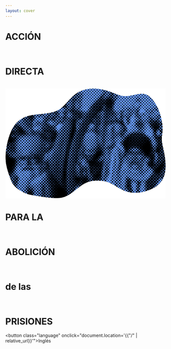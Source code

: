 ```yaml
---
layout: cover
---
```


<div class="title-background">
<h1 class="title action">ACCIÓN</h1> <br> 
<h1 class="title direct">DIRECTA</h1> <br> 
<img src="assets/images/cover.png" class="title-img" 
alt="A halftone, blob-shaped image in black and peach shows a pixelated photograph of a protest. One person holds a sign."/>
<h1 class="title for">PARA LA</h1> <br>
<h1 class="title prison">ABOLICIÓN</h1> <br> 
<h1 class="title de-las">de las</h1> <br>
<h1 class="title abolition">PRISIONES</h1>

<!-- <button class="language" onclick="document.location='{{"index.html" | relative_url}}'">English</button> -->
<button class="language" onclick="document.location='{{"/" | relative_url}}'">Inglés</button>
</div>